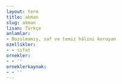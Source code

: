 ```yaml
---
layout: term
title: akman
slug: akman
lisan: Türkçe
anlamlar:
- Bozulmamış, saf ve temiz hâlini koruyan
ozellikler:
- - sıfat
ornekler:
- - ''
orneklerkaynak:
- - ''
---
```

